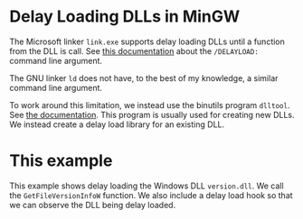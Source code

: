 # Delay Loading DLLs in MinGW

The Microsoft linker `link.exe` supports delay loading DLLs until a function
from the DLL is call. See [this documentation](https://docs.microsoft.com/cpp/build/reference/linker-support-for-delay-loaded-dlls)
about the `/DELAYLOAD:` command line argument.

The GNU linker `ld` does not have, to the best of my knowledge,
a similar command line argument.

To work around this limitation, we instead use the binutils
program `dlltool`. See [the documentation](https://sourceware.org/binutils/docs/binutils/dlltool.html).
This program is usually used for creating new DLLs.
We instead create a delay load library for an existing
DLL.

# This example

This example shows delay loading the Windows DLL `version.dll`.
We call the `GetFileVersionInfoW` function. We also include
a delay load hook so that we can observe the DLL being delay loaded.
